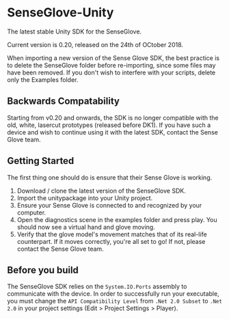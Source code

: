 # SenseGlove-Unity
The latest stable Unity SDK for the SenseGlove.

Current version is 0.20, released on the 24th of OCtober 2018.

When importing a new version of the Sense Glove SDK, the best practice is to delete the SenseGlove folder before re-importing, since some files may have been removed. If you don't wish to interfere with your scripts, delete only the Examples folder.


## Backwards Compatability
Starting from v0.20 and onwards, the SDK is no longer compatible with the old, white, lasercut prototypes (released before DK1). If you have such a device and wish to continue using it with the latest SDK, contact the Sense Glove team.

## Getting Started
The first thing one should do is ensure that their Sense Glove is working.

1.	Download / clone the latest version of the SenseGlove SDK.
2.	Import the unitypackage into your Unity project.
3.	Ensure your Sense Glove is connected to and recognized by your computer.
4.	Open the diagnostics scene in the examples folder and press play. You should now see a virtual hand and glove moving.
5.  Verify that the glove model's movement matches that of its real-life counterpart. If it moves correctly, you're all set to go! If not, please contact the Sense Glove team.

## Before you build

The SenseGlove SDK relies on the `System.IO.Ports` assembly to communicate with the device. In order to successfully run your executable, you must change the `API Compatibility Level` from `.Net 2.0 Subset` to `.Net 2.0` in your project settings (Edit > Project Settings > Player).
